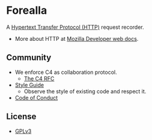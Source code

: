 # Forealla

A [Hypertext Transfer Protocol (HTTP)](https://en.wikipedia.org/wiki/Hypertext_Transfer_Protocol) request recorder.
- More about HTTP at [Mozilla Developer web docs](https://developer.mozilla.org/en-US/docs/Web/HTTP).

## Community

- We enforce C4 as collaboration protocol.
  - [The C4 RFC](https://rfc.zeromq.org/spec:42/C4)
- [Style Guide](STYLE-GUIDE.md)
  - Observe the style of existing code and respect it.
- [Code of Conduct](CODE-OF-CONDUCT.md)

## License

- [GPLv3](LICENSE)
